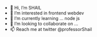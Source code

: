 - 👋 Hi, I’m SHAIL
- 👀 I’m interested in frontend webdev
- 🌱 I’m currently learning ... node js
- 💞️ I’m looking to collaborate on ...
- 📫 Reach me at twitter @professorShail 

<!---
shail-code/shail-code is a ✨ special ✨ repository because its `README.md` (this file) appears on your GitHub profile.
You can click the Preview link to take a look at your changes.
--->
